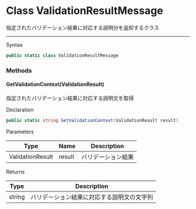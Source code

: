 # Class ValidationResultMessage
指定されたバリデーション結果に対応する説明分を返却するクラス

---

Syntax
```csharp
public static class ValidationResultMessage
```

### Methods
#### GetValidationContext(ValidationResult)
指定されたバリデーション結果に対応する説明文を取得

Declaration
```csharp
public static string GetValidationContext(ValidationResult result)
```
Parameters

| Type             | Name   | Description |
|------------------|--------|-------------|
| ValidationResult | result | バリデーション結果   |

Returns

| Type   | Description            |
|--------|------------------------|
| string | バリデーション結果に対応する説明文の文字列  |

